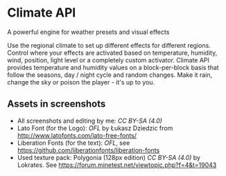 # Climate API
A powerful engine for weather presets and visual effects

Use the regional climate to set up different effects for different regions.
Control where your effects are activated based on temperature, humidity, wind,
position, light level or a completely custom activator.
Climate API provides temperature and humidity values on a block-per-block basis
that follow the seasons, day / night cycle and random changes.
Make it rain, change the sky or poison the player - it's up to you.

## Assets in screenshots
- All screenshots and editing by me: *CC BY-SA (4.0)*
- Lato Font (for the Logo): *OFL* by Łukasz Dziedzic from http://www.latofonts.com/lato-free-fonts/
- Liberation Fonts (for the text): *OFL*, see https://github.com/liberationfonts/liberation-fonts
- Used texture pack: Polygonia (128px edition) *CC BY-SA (4.0)* by Lokrates. See https://forum.minetest.net/viewtopic.php?f=4&t=19043